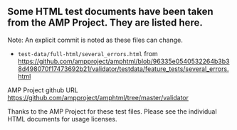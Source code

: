 ##  Some HTML test documents have been taken from the AMP Project. They are listed here.

Note: An explicit commit is noted as these files can change.

* `test-data/full-html/several_errors.html` from https://github.com/ampproject/amphtml/blob/96335e0540532264b3b38d498070f17473692b21/validator/testdata/feature_tests/several_errors.html

AMP Project github URL https://github.com/ampproject/amphtml/tree/master/validator

Thanks to the AMP Project for these test files. Please see the individual HTML documents for usage licenses.
